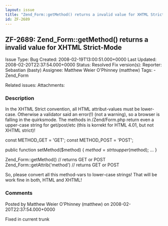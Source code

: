 ```yaml
---
layout: issue
title: "Zend_Form::getMethod() returns a invalid value for XHTML Strict-Mode"
id: ZF-2689
---
```


ZF-2689: Zend\_Form::getMethod() returns a invalid value for XHTML Strict-Mode
------------------------------------------------------------------------------

 Issue Type: Bug Created: 2008-02-19T13:00:51.000+0000 Last Updated: 2008-02-20T22:37:54.000+0000 Status: Resolved Fix version(s): 
 Reporter:  Sebastian (basty)  Assignee:  Matthew Weier O'Phinney (matthew)  Tags: - Zend\_Form
 
 Related issues: 
 Attachments: 
### Description

In the XHTML Strict convention, all HTML attribut-values must be lower-case. Otherwise a validator said an error(!) (not a warning), so a browser is falling in the quirksmode. The methods in /Zend/Form.php return even a upper-case string for get/post/etc (this is korrekt for HTML 4.01, but not XHTML strict)!

const METHOD\_GET = 'GET'; const METHOD\_POST = 'POST';

public function setMethod($method) { $method = strtoupper($method); ... }

Zend\_Form::getMethod() // returns GET or POST Zend\_Form::getAttrib('method') // returns GET or POST

So, please convert all this method-vars to lower-case strings! That will be work fine in both, HTML and XHTML!

 

 

### Comments

Posted by Matthew Weier O'Phinney (matthew) on 2008-02-20T22:37:54.000+0000

Fixed in current trunk

 

 